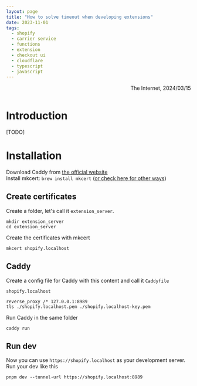 ```yaml
---
layout: page
title: "How to solve timeout when developing extensions"
date: 2023-11-01
tags:
  - shopify
  - carrier service
  - functions
  - extension
  - checkout ui
  - cloudflare
  - typescript
  - javascript
---
```



<div style="text-align:right;margin-bottom: 50px;">The Internet, 2024/03/15</div>

# Introduction

[TODO]

# Installation

Download Caddy from [the official website](https://caddyserver.com/download) <br/>
Install mkcert: `brew install mkcert` ([or check here for other ways](https://github.com/FiloSottile/mkcert))

## Create certificates

Create a folder, let's call it `extension_server`.

```shell
mkdir extension_server
cd extension_server
```

Create the certificates with mkcert

```shell
mkcert shopify.localhost
```

## Caddy

Create a config file for Caddy with this content and call it `Caddyfile`

```
shopify.localhost

reverse_proxy /* 127.0.0.1:8989
tls ./shopify.localhost.pem ./shopify.localhost-key.pem
```

Run Caddy in the same folder

```shell
caddy run
```

## Run dev

Now you can use `https://shopify.localhost` as your development server. Run your dev like this

```shell
pnpm dev --tunnel-url https://shopify.localhost:8989
```